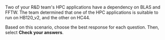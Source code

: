 Two of your R&D team's HPC applications have a dependency on BLAS and FFTW. The team determined that one of the HPC applications is suitable to run on HB120_v2, and the other on HC44.

Based on this scenario, choose the best response for each question. Then, select **Check your answers**.

